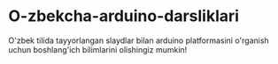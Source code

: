 # O-zbekcha-arduino-darsliklari
O'zbek tilida tayyorlangan slaydlar bilan arduino platformasini o'rganish uchun boshlang'ich bilimlarini olishingiz mumkin!
